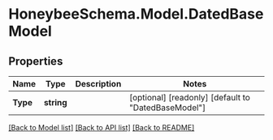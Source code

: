 
# HoneybeeSchema.Model.DatedBaseModel

## Properties

Name | Type | Description | Notes
------------ | ------------- | ------------- | -------------
**Type** | **string** |  | [optional] [readonly] [default to "DatedBaseModel"]

[[Back to Model list]](../README.md#documentation-for-models)
[[Back to API list]](../README.md#documentation-for-api-endpoints)
[[Back to README]](../README.md)

